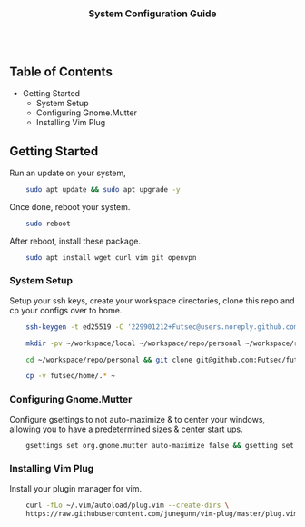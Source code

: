 <div align="center">
    <h3>System Configuration Guide</h3>
</div>

<br>
<br>

## Table of Contents
- Getting Started
    - System Setup
    - Configuring Gnome.Mutter
    - Installing Vim Plug

## Getting Started
Run an update on your system,

```sh
    sudo apt update && sudo apt upgrade -y
```

Once done, reboot your system.
```sh
    sudo reboot
```

After reboot, install these package.

```sh
    sudo apt install wget curl vim git openvpn
```

### System Setup
Setup your ssh keys, create your workspace directories, clone this repo and cp your configs over to home.

```sh
    ssh-keygen -t ed25519 -C '229901212+Futsec@users.noreply.github.com'
```

```sh
    mkdir -pv ~/workspace/local ~/workspace/repo/personal ~/workspace/repo/study ~/workspace/repo/work
```

```sh
    cd ~/workspace/repo/personal && git clone git@github.com:Futsec/futsec.git
```

```sh
    cp -v futsec/home/.* ~
```

### Configuring Gnome.Mutter
Configure gsettings to not auto-maximize & to center your windows, allowing you to have a predetermined sizes & center start ups.

```sh
    gsettings set org.gnome.mutter auto-maximize false && gsetting set org.gnome.mutter center-new-windows true
```


### Installing Vim Plug
Install your plugin manager for vim.

```sh
    curl -fLo ~/.vim/autoload/plug.vim --create-dirs \
    https://raw.githubusercontent.com/junegunn/vim-plug/master/plug.vim
```
